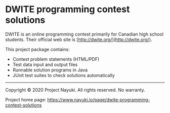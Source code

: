 DWITE programming contest solutions
===================================

DWITE is an online programming contest primarily for Canadian high school students. Their official web site is [http://dwite.org/](http://dwite.org/).

This project package contains:

* Contest problem statements (HTML/PDF)
* Test data input and output files
* Runnable solution programs in Java
* JUnit test suites to check solutions automatically

----

Copyright © 2020 Project Nayuki. All rights reserved. No warranty.

Project home page: https://www.nayuki.io/page/dwite-programming-contest-solutions 
